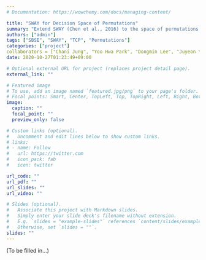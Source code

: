 ```yaml
---
# Documentation: https://wowchemy.com/docs/managing-content/

title: "SWAY for Decision Space of Permutations"
summary: "Extend SWAY (Chen et al., 2016) to the space of permutations and test its efficacy on TCP."
authors: ["admin"]
tags: ["SBSE", "SWAY", "TCP", "Permutations"]
categories: ["project"]
collaborators = ["Chani Jung", "Yoo Hwa Park", "Dongmin Lee", "Juyeon Yoon", "Shin Yoo"]
date: 2020-10-27T01:23:49+09:00

# Optional external URL for project (replaces project detail page).
external_link: ""

# Featured image
# To use, add an image named `featured.jpg/png` to your page's folder.
# Focal points: Smart, Center, TopLeft, Top, TopRight, Left, Right, BottomLeft, Bottom, BottomRight.
image:
  caption: ""
  focal_point: ""
  preview_only: false

# Custom links (optional).
#   Uncomment and edit lines below to show custom links.
# links:
# - name: Follow
#   url: https://twitter.com
#   icon_pack: fab
#   icon: twitter

url_code: ""
url_pdf: ""
url_slides: ""
url_video: ""

# Slides (optional).
#   Associate this project with Markdown slides.
#   Simply enter your slide deck's filename without extension.
#   E.g. `slides = "example-slides"` references `content/slides/example-slides.md`.
#   Otherwise, set `slides = ""`.
slides: ""
---
```


(To be filled in...)

